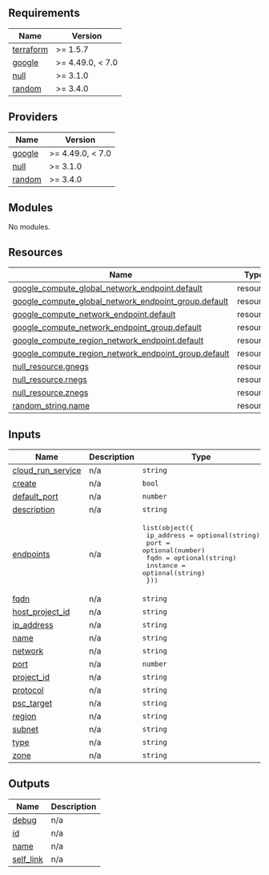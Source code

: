 <!-- BEGIN_TF_DOCS -->
## Requirements

| Name | Version |
|------|---------|
| <a name="requirement_terraform"></a> [terraform](#requirement\_terraform) | >= 1.5.7 |
| <a name="requirement_google"></a> [google](#requirement\_google) | >= 4.49.0, < 7.0 |
| <a name="requirement_null"></a> [null](#requirement\_null) | >= 3.1.0 |
| <a name="requirement_random"></a> [random](#requirement\_random) | >= 3.4.0 |

## Providers

| Name | Version |
|------|---------|
| <a name="provider_google"></a> [google](#provider\_google) | >= 4.49.0, < 7.0 |
| <a name="provider_null"></a> [null](#provider\_null) | >= 3.1.0 |
| <a name="provider_random"></a> [random](#provider\_random) | >= 3.4.0 |

## Modules

No modules.

## Resources

| Name | Type |
|------|------|
| [google_compute_global_network_endpoint.default](https://registry.terraform.io/providers/hashicorp/google/latest/docs/resources/compute_global_network_endpoint) | resource |
| [google_compute_global_network_endpoint_group.default](https://registry.terraform.io/providers/hashicorp/google/latest/docs/resources/compute_global_network_endpoint_group) | resource |
| [google_compute_network_endpoint.default](https://registry.terraform.io/providers/hashicorp/google/latest/docs/resources/compute_network_endpoint) | resource |
| [google_compute_network_endpoint_group.default](https://registry.terraform.io/providers/hashicorp/google/latest/docs/resources/compute_network_endpoint_group) | resource |
| [google_compute_region_network_endpoint.default](https://registry.terraform.io/providers/hashicorp/google/latest/docs/resources/compute_region_network_endpoint) | resource |
| [google_compute_region_network_endpoint_group.default](https://registry.terraform.io/providers/hashicorp/google/latest/docs/resources/compute_region_network_endpoint_group) | resource |
| [null_resource.gnegs](https://registry.terraform.io/providers/hashicorp/null/latest/docs/resources/resource) | resource |
| [null_resource.rnegs](https://registry.terraform.io/providers/hashicorp/null/latest/docs/resources/resource) | resource |
| [null_resource.znegs](https://registry.terraform.io/providers/hashicorp/null/latest/docs/resources/resource) | resource |
| [random_string.name](https://registry.terraform.io/providers/hashicorp/random/latest/docs/resources/string) | resource |

## Inputs

| Name | Description | Type | Default | Required |
|------|-------------|------|---------|:--------:|
| <a name="input_cloud_run_service"></a> [cloud\_run\_service](#input\_cloud\_run\_service) | n/a | `string` | `null` | no |
| <a name="input_create"></a> [create](#input\_create) | n/a | `bool` | `null` | no |
| <a name="input_default_port"></a> [default\_port](#input\_default\_port) | n/a | `number` | `null` | no |
| <a name="input_description"></a> [description](#input\_description) | n/a | `string` | `null` | no |
| <a name="input_endpoints"></a> [endpoints](#input\_endpoints) | n/a | <pre>list(object({<br/>    ip_address = optional(string)<br/>    port       = optional(number)<br/>    fqdn       = optional(string)<br/>    instance   = optional(string)<br/>  }))</pre> | `[]` | no |
| <a name="input_fqdn"></a> [fqdn](#input\_fqdn) | n/a | `string` | `null` | no |
| <a name="input_host_project_id"></a> [host\_project\_id](#input\_host\_project\_id) | n/a | `string` | `null` | no |
| <a name="input_ip_address"></a> [ip\_address](#input\_ip\_address) | n/a | `string` | `null` | no |
| <a name="input_name"></a> [name](#input\_name) | n/a | `string` | `null` | no |
| <a name="input_network"></a> [network](#input\_network) | n/a | `string` | `null` | no |
| <a name="input_port"></a> [port](#input\_port) | n/a | `number` | `null` | no |
| <a name="input_project_id"></a> [project\_id](#input\_project\_id) | n/a | `string` | n/a | yes |
| <a name="input_protocol"></a> [protocol](#input\_protocol) | n/a | `string` | `null` | no |
| <a name="input_psc_target"></a> [psc\_target](#input\_psc\_target) | n/a | `string` | `null` | no |
| <a name="input_region"></a> [region](#input\_region) | n/a | `string` | `null` | no |
| <a name="input_subnet"></a> [subnet](#input\_subnet) | n/a | `string` | `null` | no |
| <a name="input_type"></a> [type](#input\_type) | n/a | `string` | `null` | no |
| <a name="input_zone"></a> [zone](#input\_zone) | n/a | `string` | `null` | no |

## Outputs

| Name | Description |
|------|-------------|
| <a name="output_debug"></a> [debug](#output\_debug) | n/a |
| <a name="output_id"></a> [id](#output\_id) | n/a |
| <a name="output_name"></a> [name](#output\_name) | n/a |
| <a name="output_self_link"></a> [self\_link](#output\_self\_link) | n/a |
<!-- END_TF_DOCS -->